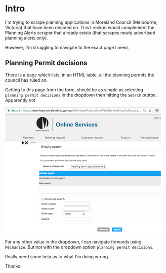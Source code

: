 # Intro

I'm trying to scrape planning applications in Moreland Council (Melbourne, Victoria) that have been decided on.  This I reckon would complement the Planning Alerts scraper that already exists (that scrapes newly advertised planning alerts only).

However, I'm struggling to navigate to the exact page I need.

## Planning Permit decisions

There is a page which lists, in an HTML table, all the planning permits the council has ruled on.  

Getting to this page from the form, should be as simple as selecting `planning permit decisions` in the dropdown then hitting the `Search` button.  Apparently not

![Demo](moreland-page.png)

For any other value in the dropdown, I can navigate forwards using `Mechanize`.  But not with the dropdown option `planning permit decisions`.  

Really need some help as to what I'm doing wrong.

Thanks